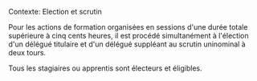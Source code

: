 Contexte: Election et scrutin

Pour les actions de formation organisées en sessions d'une durée totale supérieure à cinq cents heures, il est procédé simultanément à l'élection d'un délégué titulaire et d'un délégué suppléant au scrutin uninominal à deux tours.

Tous les stagiaires ou apprentis sont électeurs et éligibles.